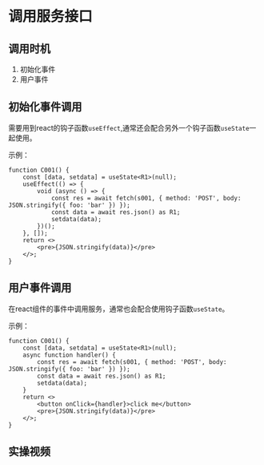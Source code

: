 # 调用服务接口

## 调用时机

1. 初始化事件
1. 用户事件

## 初始化事件调用

需要用到react的钩子函数`useEffect`,通常还会配合另外一个钩子函数`useState`一起使用。

示例：

```tsx
function C001() {
	const [data, setdata] = useState<R1>(null);
	useEffect(() => {
		void (async () => {
			const res = await fetch(s001, { method: 'POST', body: JSON.stringify({ foo: 'bar' }) });
			const data = await res.json() as R1;
			setdata(data);
		})();
	}, []);
	return <>
		<pre>{JSON.stringify(data)}</pre>
	</>;
}
```

## 用户事件调用

在react组件的事件中调用服务，通常也会配合使用钩子函数`useState`。

示例：

```tsx
function C001() {
	const [data, setdata] = useState<R1>(null);
	async function handler() {
		const res = await fetch(s001, { method: 'POST', body: JSON.stringify({ foo: 'bar' }) });
		const data = await res.json() as R1;
		setdata(data);
	}
	return <>
		<button onClick={handler}>click me</button>
		<pre>{JSON.stringify(data)}</pre>
	</>;
}
```

## 实操视频

<VideoPlayer src='/video/accessservice.mp4' />
